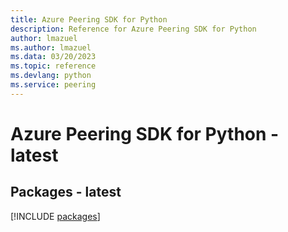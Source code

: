 ```yaml
---
title: Azure Peering SDK for Python
description: Reference for Azure Peering SDK for Python
author: lmazuel
ms.author: lmazuel
ms.data: 03/20/2023
ms.topic: reference
ms.devlang: python
ms.service: peering
---
```

# Azure Peering SDK for Python - latest
## Packages - latest
[!INCLUDE [packages](peering-index.md)]